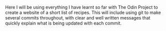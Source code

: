 Here I will be using everything I have learnt so far with The Odin Project
to create a website of a short list of recipes. This will include using git
to make several commits throughout, with clear and well written messages that
quickly explain what is being updated with each commit.
